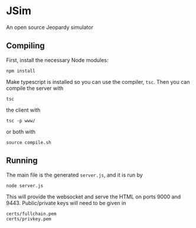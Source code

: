 # JSim
An open source Jeopardy simulator

## Compiling
First, install the necessary Node modules:
```
npm install
```
Make typescript is installed so you can use the compiler, `tsc`. Then you can compile the server with
```
tsc
```
the client with
```
tsc -p www/
```
or both with
```
source compile.sh
```

## Running
The main file is the generated `server.js`, and it is run by
```
node server.js
```
This will provide the websocket and serve the HTML on ports 9000 and 9443. Public/private keys will need to be given in
```
certs/fullchain.pem
certs/privkey.pem
```
